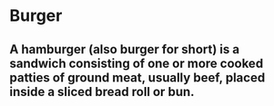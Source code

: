 # Burger
## A hamburger (also burger for short) is a sandwich consisting of one or more cooked patties of ground meat, usually beef, placed inside a sliced bread roll or bun.